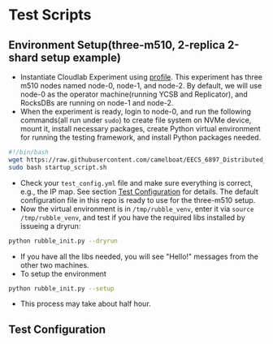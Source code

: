 # Test Scripts

## Environment Setup(three-m510, 2-replica 2-shard setup example)

- Instantiate Cloudlab Experiment using [profile](https://www.cloudlab.us/manage_profile.php?action=edit&uuid=4bfc3b7b-b3f4-11eb-b1eb-e4434b2381fc). This experiment has three m510 nodes named node-0, node-1, and node-2. By default, we will use node-0 as the operator machine(running YCSB and Replicator), and RocksDBs are running on node-1 and node-2.
- When the experiment is ready, login to node-0, and run the following commands(all run under `sudo`) to create file system on NVMe device, mount it, install necessary packages, create Python virtual environment for running the testing framework, and install Python packages needed.
```bash
#!/bin/bash
wget https://raw.githubusercontent.com/camelboat/EECS_6897_Distributed_Storage_System_Project_Scripts/chen_test/test_scripts/startup_script.sh
sudo bash startup_script.sh
```
- Check your `test_config.yml` file and make sure everything is correct, e.g., the IP map. See section [Test Configuration](#test-configuration) for details. The default configuration file in this repo is ready to use for the three-m510 setup.
- Now the virtual environment is in `/tmp/rubble_venv`, enter it via
`source /tmp/rubble_venv`, and test if you have the required libs installed by issueing a dryrun:
```bash
python rubble_init.py --dryrun
```
- If you have all the libs needed, you will see "Hello!" messages from the other two machines.
- To setup the environment
```bash
python rubble_init.py --setup
```
- This process may take about half hour.

## Test Configuration
